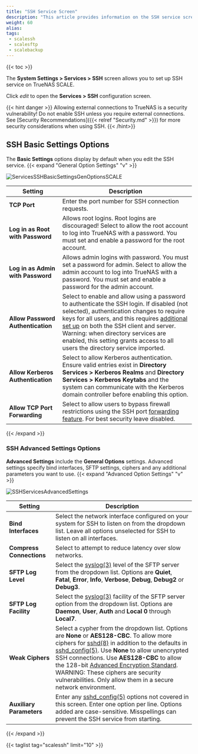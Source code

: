 ```yaml
---
title: "SSH Service Screen"
description: "This article provides information on the SSH service screens and settings."
weight: 60
alias: 
tags:
 - scalessh
 - scalesftp
 - scalebackup
---
```


{{< toc >}}


The **System Settings > Services > SSH** screen allows you to set up SSH service on TrueNAS SCALE.

Click <i class="material-icons" aria-hidden="true" title="Configure">edit</i> to open the **Services > SSH** configuration screen.

{{< hint danger >}}
Allowing external connections to TrueNAS is a security vulnerability!
Do not enable SSH unless you require external connections.
See [Security Recommendations]({{< relref "Security.md" >}}) for more security considerations when using SSH.
{{< /hint>}}
## SSH Basic Settings Options

The **Basic Settings** options display by default when you edit the SSH service. 
{{< expand "General Option Settings" "v" >}}

![ServicesSSHBasicSettingsGenOptionsSCALE](/images/SCALE/22.12/ServicesSSHBasicSettingsGenOptionsSCALE.png "SSH Basic Settings General Options")

| Setting | Description |
|---------|-------------|
| **TCP Port** | Enter the port number for SSH connection requests. |
| **Log in as Root with Password** | Allows root logins. Root logins are discouraged! Select to allow the root account to log into TrueNAS with a password. You must set and enable a password for the root account. |
| **Log in as Admin with Password** | Allows admin logins with password. You must set a password for admin. Select to allow the admin account to log into TrueNAS with a password. You must set and enable a password for the admin account. |
| **Allow Password Authentication** | Select to enable and allow using a password to authenticate the SSH login. If disabled (not selected), authentication changes to require keys for all users, and this requires [additional set up](http://the.earth.li/~sgtatham/putty/0.55/htmldoc/Chapter8.html) on both the SSH client and server. Warning: when directory services are enabled, this setting grants access to all users the directory service imported. |
| **Allow Kerberos Authentication** | Select to allow Kerberos authentication. Ensure valid entries exist in **Directory Services > Kerberos Realms** and **Directory Services > Kerberos Keytabs** and the system can communicate with the Kerberos domain controller before enabling this option. |
| **Allow TCP Port Forwarding** | Select to allow users to bypass firewall restrictions using the SSH port [forwarding feature](https://www.symantec.com/connect/articles/ssh-port-forwarding). For best security leave disabled. |
{{< /expand >}}

### SSH Advanced Settings Options
**Advanced Settings** include the **General Options** settings. Advanced settings specify bind interfaces, SFTP settings, ciphers and any additional parameters you want to use.
{{< expand "Advanced Option Settings" "v" >}}

![SSHServicesAdvancedSettings](/images/SCALE/22.12/SSHServicesAdvancedSettings.png "SSH Advanced Settings Options")

| Setting | Description |
|---------|-------------|
| **Bind Interfaces** | Select the network interface configured on your system for SSH to listen on from the dropdown list. Leave all options unselected for SSH to listen on all interfaces. |
| **Compress Connections** | Select to attempt to reduce latency over slow networks. |
| **SFTP Log Level** | Select the [syslog(3)](https://manpages.debian.org/bullseye/manpages-dev/syslog.3.en.html) level of the SFTP server from the dropdown list. Options are **Quiet**, **Fatal**, **Error**, **Info**, **Verbose**, **Debug**, **Debug2** or **Debug3**. |
| **SFTP Log Facility** | Select the [syslog(3)](https://www.freebsd.org/cgi/man.cgi?query=syslog) facility of the SFTP server option from the dropdown list. Options are **Daemon**, **User**, **Auth** and **Local 0** through **Local7**. |
| **Weak Ciphers** | Select a cypher from the dropdown list. Options are **None** or **AES128-CBC**. To allow more ciphers for [sshd(8)](https://man7.org/linux/man-pages/man8/sshd.8.html) in addition to the defaults in [sshd_config(5)](https://man7.org/linux/man-pages/man5/sshd_config.5.html). Use **None** to allow unencrypted SSH connections. Use **AES128-CBC** to allow the 128-bit [Advanced Encryption Standard](https://nvlpubs.nist.gov/nistpubs/FIPS/NIST.FIPS.197.pdf).<br>  WARNING: These ciphers are security vulnerabilities. Only allow them in a secure network environment. |
| **Auxiliary Parameters** | Enter any [sshd_config(5)](https://man7.org/linux/man-pages/man5/sshd_config.5.html) options not covered in this screen. Enter one option per line. Options added are case-sensitive. Misspellings can prevent the SSH service from starting. |
{{< /expand >}}

{{< taglist tag="scalessh" limit="10" >}}
